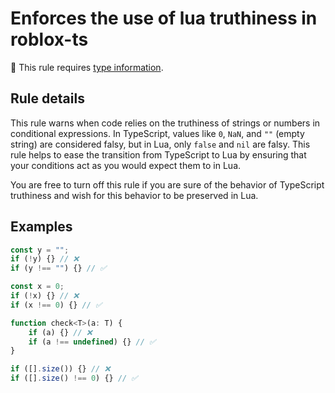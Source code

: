 # Enforces the use of lua truthiness in roblox-ts

💭 This rule requires [type information](https://typescript-eslint.io/linting/typed-linting).

<!-- end auto-generated rule header -->
<!-- Do not manually modify this header. Run: `npm run eslint-docs` -->

## Rule details

This rule warns when code relies on the truthiness of strings or numbers in
conditional expressions. In TypeScript, values like `0`, `NaN`, and `""` (empty
string) are considered falsy, but in Lua, only `false` and `nil` are falsy. This
rule helps to ease the transition from TypeScript to Lua by ensuring that your
conditions act as you would expect them to in Lua.

You are free to turn off this rule if you are sure of the behavior of TypeScript
truthiness and wish for this behavior to be preserved in Lua.

## Examples

```js
const y = "";
if (!y) {} // ❌
if (y !== "") {} // ✅
```

```js
const x = 0;
if (!x) {} // ❌
if (x !== 0) {} // ✅
```

```js
function check<T>(a: T) {
	if (a) {} // ❌
	if (a !== undefined) {} // ✅
}
```

```js
if ([].size()) {} // ❌
if ([].size() !== 0) {} // ✅
```
